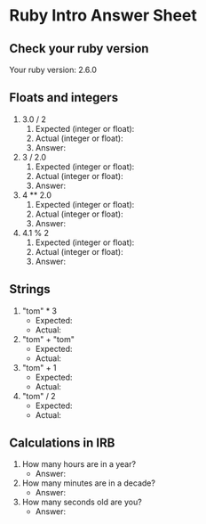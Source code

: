 # Ruby Intro Answer Sheet

## Check your ruby version
Your ruby version: 2.6.0

## Floats and integers 
1. 3.0 / 2
    1. Expected (integer or float):      
    2. Actual (integer or float):
    3. Answer: 
2. 3 / 2.0
    1. Expected (integer or float):      
    2. Actual (integer or float):
    3. Answer: 
3. 4 ** 2.0
    1. Expected (integer or float):      
    2. Actual (integer or float):
    3. Answer: 
4. 4.1 % 2
    1. Expected (integer or float):      
    2. Actual (integer or float):
    3. Answer: 

## Strings
1. "tom" * 3
    * Expected:            
    * Actual:
2. "tom" + "tom"
    * Expected:            
    * Actual:
3. "tom" + 1
    * Expected:            
    * Actual:
4. "tom" / 2
    * Expected:            
    * Actual:

## Calculations in IRB
1. How many hours are in a year?
    * Answer:
2. How many minutes are in a decade?
    * Answer:
3. How many seconds old are you?
    * Answer: